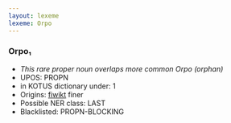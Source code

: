 ```yaml
---
layout: lexeme
lexeme: Orpo
---
```


###  Orpo₁

* _This rare proper noun overlaps more common *Orpo* (orphan)_
* UPOS:  PROPN
* in KOTUS dictionary under:  1
* Origins: [fiwikt](https://fi.wiktionary.org/wiki/Orpo) finer 
* Possible NER class:  LAST
* Blacklisted:  PROPN-BLOCKING

